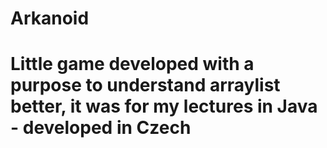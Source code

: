 # Arkanoid
# Little game developed with a purpose to understand arraylist better, it was for my lectures in Java - developed in Czech
